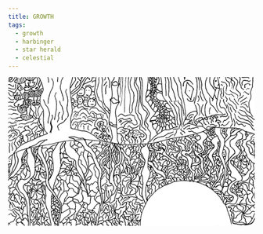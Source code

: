 ```yaml
---
title: GROWTH
tags:
  - growth
  - harbinger
  - star herald
  - celestial
---
```

![growth](growth.png)
